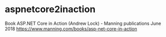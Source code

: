 # aspnetcore2inaction
Book ASP.NET Core in Action (Andrew Lock) - Manning publications June 2018
https://www.manning.com/books/asp-net-core-in-action
